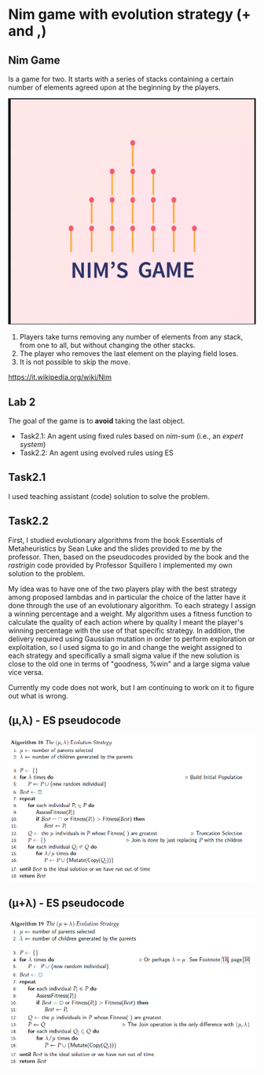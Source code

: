 # Nim game with evolution strategy (+ and ,) 

## Nim Game
Is a game for two.
It starts with a series of stacks containing a certain number of elements agreed upon at the beginning by the players.

 ![image](https://github.com/Zafonte/computational-intelligence/blob/main/Lab2/readme-images/nim%20.png)

1. Players take turns removing any number of elements from any stack, from one to all, but without changing the other stacks.
2. The player who removes the last element on the playing field loses. 
3. It is not possible to skip the move.

https://it.wikipedia.org/wiki/Nim

## Lab 2
The goal of the game is to **avoid** taking the last object.

* Task2.1: An agent using fixed rules based on *nim-sum* (i.e., an *expert system*)
* Task2.2: An agent using evolved rules using ES
   
## Task2.1 
I used teaching assistant (code) solution to solve the problem.

## Task2.2 
First, I studied evolutionary algorithms from the book Essentials of Metaheuristics by Sean Luke and the slides provided to me by the professor. 
Then, based on the pseudocodes provided by the book and the *rastrigin* code provided by Professor Squillero I implemented my own solution to the problem.

My idea was to have one of the two players play with the best strategy among proposed lambdas and in particular the choice of the latter have it done through the use of an evolutionary algorithm.
To each strategy I assign a winning percentage and a weight.
My algorithm uses a fitness function to calculate the quality of each action where by quality I meant the player's winning percentage with the use of that specific strategy. 
In addition, the delivery required using Gaussian mutation in order to perform exploration or exploitation, so I used sigma to go in and change the weight assigned to each strategy and specifically a small sigma value if the new solution is close to the old one in terms of "goodness, %win" and a large sigma value vice versa. 

Currently my code does not work, but I am continuing to work on it to figure out what is wrong. 

## (μ,λ) - ES pseudocode
 ![image](https://github.com/Zafonte/computational-intelligence/blob/main/Lab2/readme-images/ES1.png)
 
## (μ+λ) - ES pseudocode
 ![image](https://github.com/Zafonte/computational-intelligence/blob/main/Lab2/readme-images/ES2.png)

